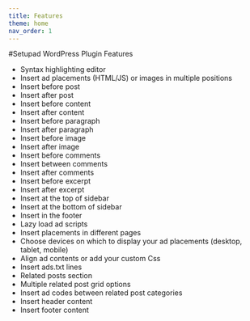 ```yaml
---
title: Features
theme: home
nav_order: 1
---
```


#Setupad WordPress Plugin Features

* Syntax highlighting editor
* Insert ad placements (HTML/JS) or images in multiple positions
* Insert before post
* Insert after post
* Insert before content
* Insert after content
* Insert before paragraph
* Insert after paragraph
* Insert before image
* Insert after image
* Insert before comments
* Insert between comments
* Insert after comments
* Insert before excerpt
* Insert after excerpt
* Insert at the top of sidebar
* Insert at the bottom of sidebar
* Insert in the footer
* Lazy load ad scripts
* Insert placements in different pages
* Choose devices on which to display your ad placements (desktop, tablet, mobile)
* Align ad contents or add your custom Css
* Insert ads.txt lines
* Related posts section
* Multiple related post grid options
* Insert ad codes between related post categories
* Insert header content
* Insert footer content
